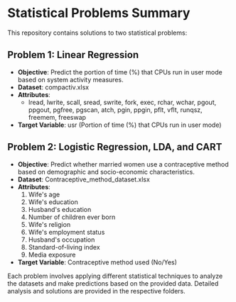 # Statistical Problems Summary

This repository contains solutions to two statistical problems:

## Problem 1: Linear Regression
- **Objective**: Predict the portion of time (%) that CPUs run in user mode based on system activity measures.
- **Dataset**: compactiv.xlsx
- **Attributes**:
  - lread, lwrite, scall, sread, swrite, fork, exec, rchar, wchar, pgout, ppgout, pgfree, pgscan, atch, pgin, ppgin, pflt, vflt, runqsz, freemem, freeswap
- **Target Variable**: usr (Portion of time (%) that CPUs run in user mode)

## Problem 2: Logistic Regression, LDA, and CART
- **Objective**: Predict whether married women use a contraceptive method based on demographic and socio-economic characteristics.
- **Dataset**: Contraceptive_method_dataset.xlsx
- **Attributes**:
  1. Wife's age
  2. Wife's education
  3. Husband's education
  4. Number of children ever born
  5. Wife's religion
  6. Wife's employment status
  7. Husband's occupation
  8. Standard-of-living index
  9. Media exposure
- **Target Variable**: Contraceptive method used (No/Yes)

Each problem involves applying different statistical techniques to analyze the datasets and make predictions based on the provided data. Detailed analysis and solutions are provided in the respective folders.
